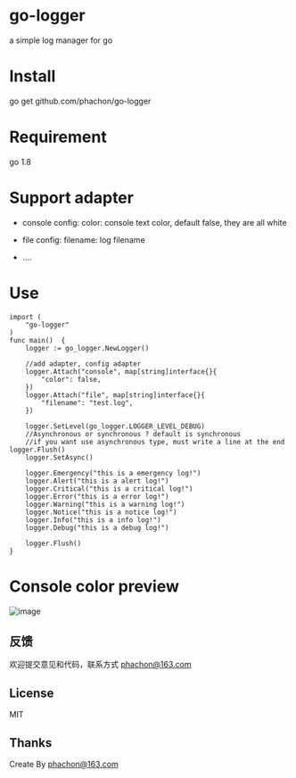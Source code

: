 # go-logger
a simple log manager for go

# Install
go get github.com/phachon/go-logger

# Requirement
go 1.8

# Support adapter
- console
  config:
    color: console text color, default false, they are all white

- file
  config:
  filename: log filename

- ....

# Use

```
import (
	"go-logger"
)
func main()  {
	logger := go_logger.NewLogger()

    //add adapter, config adapter
	logger.Attach("console", map[string]interface{}{
		"color": false,
	})
	logger.Attach("file", map[string]interface{}{
		"filename": "test.log",
	})

	logger.SetLevel(go_logger.LOGGER_LEVEL_DEBUG)
	//Asynchronous or synchronous ? default is synchronous
	//if you want use asynchronous type, must write a line at the end logger.Flush()
	logger.SetAsync()

	logger.Emergency("this is a emergency log!")
	logger.Alert("this is a alert log!")
	logger.Critical("this is a critical log!")
	logger.Error("this is a error log!")
	logger.Warning("this is a warning log!")
	logger.Notice("this is a notice log!")
	logger.Info("this is a info log!")
	logger.Debug("this is a debug log!")

	logger.Flush()
}
```

# Console color preview
![image](https://github.com/phachon/go-logger/blob/master/example/images/console.png)

## 反馈

欢迎提交意见和代码，联系方式 phachon@163.com

## License

MIT

Thanks
---------
Create By phachon@163.com